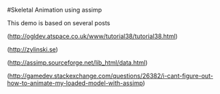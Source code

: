 #Skeletal Animation using assimp

This demo is based on several posts

(http://ogldev.atspace.co.uk/www/tutorial38/tutorial38.html)

(http://zylinski.se)

(http://assimp.sourceforge.net/lib_html/data.html)

(http://gamedev.stackexchange.com/questions/26382/i-cant-figure-out-how-to-animate-my-loaded-model-with-assimp)

